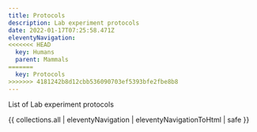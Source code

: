 ```yaml
---
title: Protocols
description: Lab experiment protocols
date: 2022-01-17T07:25:58.471Z
eleventyNavigation:
<<<<<<< HEAD
  key: Humans
  parent: Mammals
=======
  key: Protocols
>>>>>>> 4181242b8d12cbb536090703ef5393bfe2fbe8b8
---
```

List of Lab experiment protocols

{{ collections.all | eleventyNavigation | eleventyNavigationToHtml | safe }}
